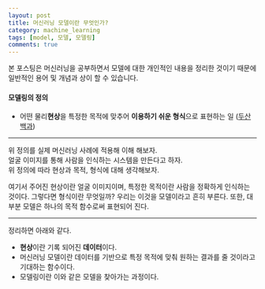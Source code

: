 ```yaml
---
layout: post
title: 머신러닝 모델이란 무엇인가?
category: machine_learning
tags: [model, 모델, 모델링]
comments: true
---
```


본 포스팅은 머신러닝을 공부하면서 모델에 대한 개인적인 내용을 정리한 것이기 때문에 일반적인 용어 및 개념과 상이 할 수 있습니다.

#### 모델링의 정의
- 어떤 물리**현상**을 특정한 목적에 맞추어 **이용하기 쉬운 형식**으로 표현하는 일 
([두산백과](https://terms.naver.com/entry.nhn?docId=1264665&cid=40942&categoryId=32335))

---
위 정의를 실제 머신러닝 사례에 적용해 이해 해보자.<br>
얼굴 이미지를 통해 사람을 인식하는 시스템을 만든다고 하자. <br>
위 정의에 따라 현상과 목적, 형식에 대해 생각해보자.

여기서 주어진 현상이란 얼굴 이미지이며,
특정한 목적이란 사람을 정확하게 인식하는 것이다.
그렇다면 형식이란 무엇일까? 우리는 이것을 모델이라고 흔히 부른다.
또한, 대부분 모델은 하나의 목적 함수로써 표현되어 진다.

---

정리하면 아래와 같다.
- **현상**이란 기록 되어진 **데이터**이다. 
- 머신러닝 모델이란 데이터를 기반으로 특정 목적에 맞춰 원하는 결과를 줄 것이라고 기대하는 함수이다.
- 모델링이란 이와 같은 모델을 찾아가는 과정이다.  



